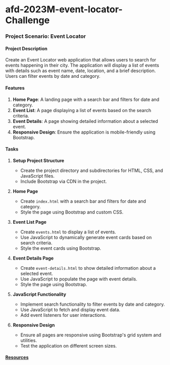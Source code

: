 # afd-2023M-event-locator-Challenge


### Project Scenario: Event Locator

#### Project Description
Create an Event Locator web application that allows users to search for events happening in their city. 
The application will display a list of events with details such as event name, date, location, 
and a brief description. Users can filter events by date and category.

#### Features
1. **Home Page**: A landing page with a search bar and filters for date and category.
2. **Event List**: A page displaying a list of events based on the search criteria.
3. **Event Details**: A page showing detailed information about a selected event.
4. **Responsive Design**: Ensure the application is mobile-friendly using Bootstrap.

#### Tasks

1. **Setup Project Structure**
   - Create the project directory and subdirectories for HTML, CSS, and JavaScript files.
   - Include Bootstrap via CDN in the project.

2. **Home Page**
   - Create `index.html` with a search bar and filters for date and category.
   - Style the page using Bootstrap and custom CSS.

3. **Event List Page**
   - Create `events.html` to display a list of events.
   - Use JavaScript to dynamically generate event cards based on search criteria.
   - Style the event cards using Bootstrap.

4. **Event Details Page**
   - Create `event-details.html` to show detailed information about a selected event.
   - Use JavaScript to populate the page with event details.
   - Style the page using Bootstrap.

5. **JavaScript Functionality**
   - Implement search functionality to filter events by date and category.
   - Use JavaScript to fetch and display event data.
   - Add event listeners for user interactions.

6. **Responsive Design**
   - Ensure all pages are responsive using Bootstrap's grid system and utilities.
   - Test the application on different screen sizes.

#### [Resources](https://github.com/ALU-BSE/afd-2023m-week-8-challenge/blob/main/assignment_resources.md)
